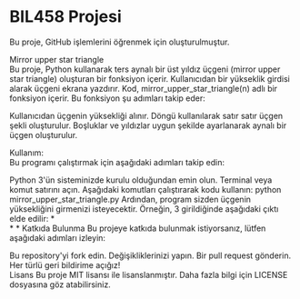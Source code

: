 # BIL458 Projesi
Bu proje, GitHub işlemlerini öğrenmek için oluşturulmuştur.

Mirror upper star triangle <br/>
Bu proje, Python kullanarak ters aynalı bir üst yıldız üçgeni (mirror upper star triangle) oluşturan bir fonksiyon içerir. Kullanıcıdan bir yükseklik girdisi alarak üçgeni ekrana yazdırır.
Kod, mirror_upper_star_triangle(n) adlı bir fonksiyon içerir. Bu fonksiyon şu adımları takip eder:

 Kullanıcıdan üçgenin yüksekliği alınır.
 Döngü kullanılarak satır satır üçgen şekli oluşturulur.
 Boşluklar ve yıldızlar uygun şekilde ayarlanarak aynalı bir üçgen oluşturulur.

 Kullanım:<br/>
 Bu programı çalıştırmak için aşağıdaki adımları takip edin:<br/>

 Python 3'ün sisteminizde kurulu olduğundan emin olun.
 Terminal veya komut satırını açın.
 Aşağıdaki komutları çalıştırarak kodu kullanın:
 python mirror_upper_star_triangle.py
 Ardından, program sizden üçgenin yüksekliğini girmenizi isteyecektir. Örneğin, 3 girildiğinde aşağıdaki çıktı elde edilir:   *
<br/>                                                                                                                             * *
Katkıda Bulunma
Bu projeye katkıda bulunmak istiyorsanız, lütfen aşağıdaki adımları izleyin:

 Bu repository'yi fork edin.
 Değişikliklerinizi yapın.
 Bir pull request gönderin.
 <br/>
 Her türlü geri bildirime açığız!
<br/>
 Lisans
 Bu proje MIT lisansı ile lisanslanmıştır. Daha fazla bilgi için LICENSE dosyasına göz atabilirsiniz.                                                                  


